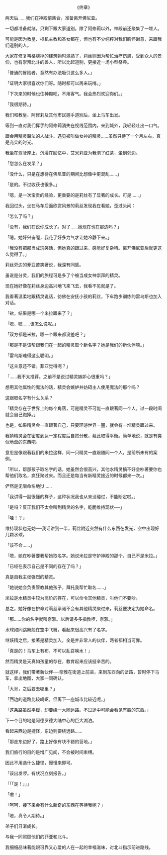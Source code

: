 <p align="center">《终章》</p>

两天后……我们在神殿前集合，准备离开佛尼亚。

一切都准备就绪，只剩下跟大家道别。除了阿修莉以外，神殿前还聚集了一堆人。

可能是因为教皇、枢机主教和圣女都在，但也有不少纯粹对我们胸怀谢意，来跟我们道别的人。

大家在修复韦格烧掉的建筑物时混熟了，莉丝则因为帮忙治疗伤患，受到众人的景仰，也有崇拜北斗的兽人，所以比起道别，更接近一场小型祭典。

「普通的冒险者，竟然有办法吸引这么多人。」

「证明大家很喜欢你们呀。随时都可以再来玩唷。」

「下次来的时候也住神殿吧，不用客气。我会热烈欢迎你们。」

「我很期待。」

我们和教皇、阿修莉及其他市民握手道别后，坐上马车出发。

等到一直对我们挥手的阿修莉消失在视线范围内，来到城外，我轻轻吐出一口气。

跟会用精灵魔法的人战斗、遇见被叫做女神的精灵……虽然只待了一个月左右，真是充实的时光。

我坐在驾驶座上，沉浸在回忆中，艾米莉亚为我泡了红茶，坐到旁边。

「您怎么在发呆？」

「没什么，只是在想待在佛尼亚的期间比想像中更混乱……」

「是的。不过收获也很多。」

「嗯，是一次宝贵的经验，更重要的是莉丝有了显著的成长。可是……」

我回过头，坐在马车后面欣赏风景的莉丝发现我在看她，歪过头问：

「怎么了吗？」

「没有，我们在说你成长了。对了……她现在也在那边吗？」

「嗯。她好兴奋喔，我花了好多力气才让她冷静下来。」

「我没有把那当成玩笑话，但她真的跟过来，感觉好复杂唷。离开佛尼亚后就更这么觉得了。」

莉丝旁边的菲亚苦笑著说，我深有同感。

虽说是分灵，我们的旅程可是多了个被当成女神崇拜的精灵。

现在她好像在莉丝身边高兴地飞来飞去，我看不见就是了。

我看著温柔地跟精灵说话，彷佛在安抚小孩的莉丝，下车跑步训练的雷乌斯也加入对话。

「欸，结果是哪一个米拉跟来了？」

「嗯、嗯……该怎么说呢。」

「双方都是米拉，哪一个跟来都没差吧？」

「那是不是该帮跟我们在一起的精灵取个新名字？她是我们的新伙伴嘛。」

「雷乌斯难得这么聪明。」

「这主意还不错。菲亚觉得呢？」

「……我不太推荐。之前不是说过精灵嫉妒心很重吗？」

想用其他属性的魔法的话，精灵会嫉妒并妨碍主人使用魔法的那个吗？

这跟取名字有什么关系？

「精灵存在于世界上的每个角落，可是精灵不可能一直跟著同一个人，过一段时间就会自己跑掉。」

也是，如果精灵会一直跟著自己，只要环游世界一圈，就会有一堆精灵跟过来。

我猜精灵会在密度到达一定程度后自然分散，藉此取得平衡。简单地说，就是有类似地盘的东西吧。

意思是像跟著我们的米拉这样，同一只精灵一直跟随同一个人，是前所未有的案例。

「所以，帮那孩子取名字的话，她虽然会很高兴，其他水精灵搞不好会吵著要你也帮他们取名，疯狂聚过来。而且还是每当有新精灵接近的时候都来一次。」

俨然是无限命名地狱……

「我讲得一副很懂的样子，这种状况我也从来没碰过，不能断定啦。」

「是吗？反正我们不太会叫到精灵的名字，乾脆维持现状──」

「哇！？」

维持现状也无妨──我话讲到一半，莉丝附近突然有什么东西在发光，空中出现好几颗水球。

「该不会……」

「嗯，她在吵著要我帮她取名字。她说米拉是守护神殿的那个，自己不是米拉。」

「已经在表示自己是不同的存在了吗？」

真是自我主张强烈的精灵。

「她说她会负责管教其他孩子，拜托我帮忙取名……」

米拉是水精灵中较为高阶的存在，可以命令其他精灵，叫他们不要吵。

总之，她好像在拚命对莉丝承诺不会有其他精灵聚过来，莉丝便决定为她命名。

「那……你的名字就叫奈雅。以后请多多指教啰，奈雅。」

水球如同跳舞般在空中飞舞，看起来很高兴有了名字。

继妖精之后，接著是精灵加入，全是并非常人的伙伴，两者都相当可靠。

「真是的！马车上有布，不可以乱召唤水！」

然而精灵是天真如孩童的存在，教育起来应该挺辛苦的。

就这样，我们带著新伙伴──奈雅在街道上前进，来到东西向的岔路，暂时停下马车，拿出地图，大家一同确认。

「大哥，之后要去哪里？」

「西边的道路比较崎岖，但离下一座城市比较近呢。」

「这条路虽然平缓，却要绕一大圈远路。不过途中可能会看见有趣的东西。」

下一个目的地是阿德罗德大陆中心的巨大湖泊。

看起来西边是捷径，东边则要绕远路……

「那走东边好了。路上好像有块不错的营地。」

我们旅行的目的是增广见闻，不会被时间束缚。

因此不用选什么捷径，慢慢来即可。

「该出发啰。有状况立刻报告。」

「「「是！」」」

「嗷！」

「呵呵，接下来会有什么新奇的东西在等待我呢？」

「嗯，真令人期待。」

弟子们日渐成长。

与我一同照顾他们的菲亚和北斗。

我细细品味著能跟可靠又心爱的人在一起的幸福滋味，对北斗指示前进路线。

